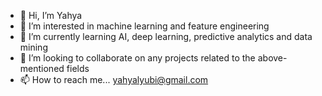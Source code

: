 - 👋 Hi, I’m Yahya
- 👀 I’m interested in machine learning and feature engineering
- 🌱 I’m currently learning AI, deep learning, predictive analytics and data mining
- 💞️ I’m looking to collaborate on any projects related to the above-mentioned fields
- 📫 How to reach me... yahyalyubi@gmail.com
